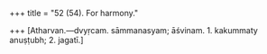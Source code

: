 +++
title = "52 (54). For harmony."

+++
[Atharvan.—dvyṛcam. sāmmanasyam; āśvinam. 1. kakummaty anuṣṭubh; 2. jagatī.]
